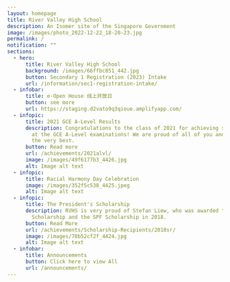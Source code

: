```yaml
---
layout: homepage
title: River Valley High School
description: An Isomer site of the Singapore Government
image: /images/photo_2022-12-22_18-20-23.jpg
permalink: /
notification: ""
sections:
  - hero:
      title: River Valley High School
      background: /images/66ffbc851_442.jpg
      button: Secondary 1 Registration (2023) Intake
      url: /information/sec1-registration-intake/
  - infobar:
      title: e-Open House 线上开放日
      button: see more
      url: https://staging.d2vato9q3qioue.amplifyapp.com/
  - infopic:
      title: 2021 GCE A-Level Results
      description: Congratulations to the class of 2021 for achieving stellar results
        at the GCE A-Level examinations! We are proud of all of you and wish you
        the very best.
      button: Read more
      url: /achievements/2021alvl/
      image: /images/49f6177b3_4426.jpg
      alt: Image alt text
  - infopic:
      title: Racial Harmony Day Celebration
      image: /images/352f5c538_4425.jpeg
      alt: Image alt text
  - infopic:
      title: The President's Scholarship
      description: RVHS is very proud of Stefan Liew, who was awarded the President's
        Scholarship and the SPF Scholarship in 2018.
      button: Read More
      url: /achievements/Scholarship-Recipients/2018sr/
      image: /images/70b52cf2f_4424.jpg
      alt: Image alt text
  - infobar:
      title: Announcements
      button: Click here to view All
      url: /announcements/
---
```


